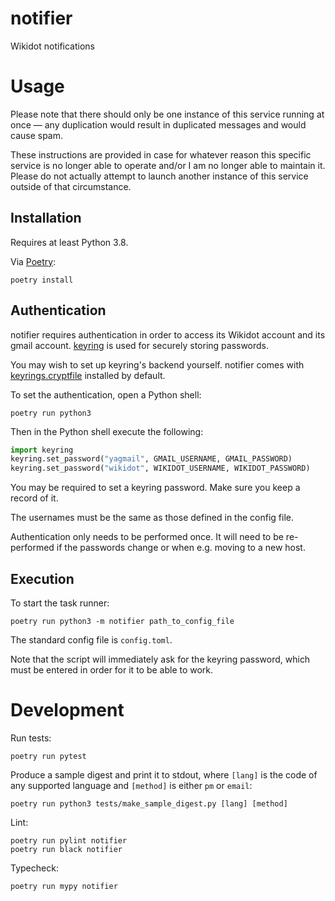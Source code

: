 # notifier
Wikidot notifications

# Usage

Please note that there should only be one instance of this service running
at once &mdash; any duplication would result in duplicated messages and
would cause spam.

These instructions are provided in case for whatever reason this specific
service is no longer able to operate and/or I am no longer able to maintain
it. Please do not actually attempt to launch another instance of this
service outside of that circumstance.

## Installation

Requires at least Python 3.8.

Via [Poetry](https://python-poetry.org/):

```shell
poetry install
```

## Authentication

notifier requires authentication in order to access its Wikidot account and
its gmail account. [keyring](https://github.com/jaraco/keyring) is used for
securely storing passwords.

You may wish to set up keyring's backend yourself. notifier comes with
[keyrings.cryptfile](https://pypi.org/project/keyrings.cryptfile/)
installed by default.

To set the authentication, open a Python shell:

```shell
poetry run python3
```

Then in the Python shell execute the following:

```python
import keyring
keyring.set_password("yagmail", GMAIL_USERNAME, GMAIL_PASSWORD)
keyring.set_password("wikidot", WIKIDOT_USERNAME, WIKIDOT_PASSWORD)
```

You may be required to set a keyring password. Make sure you keep a record
of it.

The usernames must be the same as those defined in the config file.

Authentication only needs to be performed once. It will need to be
re-performed if the passwords change or when e.g. moving to a new host.

## Execution

To start the task runner:

```shell
poetry run python3 -m notifier path_to_config_file
```

The standard config file is `config.toml`.

Note that the script will immediately ask for the keyring password, which
must be entered in order for it to be able to work.

# Development

Run tests:

```shell
poetry run pytest
```

Produce a sample digest and print it to stdout, where `[lang]` is the code
of any supported language and `[method]` is either `pm` or `email`:

```shell
poetry run python3 tests/make_sample_digest.py [lang] [method]
```

Lint:

```shell
poetry run pylint notifier
poetry run black notifier
```

Typecheck:

```shell
poetry run mypy notifier
```
